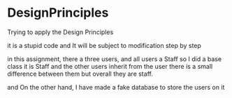 # DesignPrinciples

Trying to apply the Design Principles

it is a stupid code and It will be subject to modification step by step

in this assignment, there a three users, and all users a Staff
so I did a base class it is Staff and the other users inherit from the user 
there is a small difference between them but overall they are staff.

and On the other hand, I have made a fake database to store the users on it
